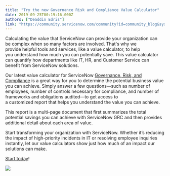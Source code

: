 ```yaml
---
title: "Try the new Governance Risk and Compliance Value Calculator"
date: 2019-09-25T00:19:16.000Z
authors: ["Deaddin Edris"]
link: "https://community.servicenow.com/community?id=community_blog&sys_id=84c57112db00049423f4a345ca9619bf"
---
```

<p>Calculating the value that ServiceNow can provide your organization can be complex when so many factors are involved. That&#39;s why we provide helpful tools and services, like a value calculator, to help you understand how much you can potentially save. This value calculator can quantify how departments like IT, HR, and Customer Service can benefit from ServiceNow solutions.  </p>
<p>Our latest value calculator for ServiceNow <a href="https://www.servicenow.com/products/governance-risk-and-compliance.html" rel="nofollow">Governance, Risk, and Compliance</a> is a great way for you to determine the potential business value you can achieve. Simply answer a few questions—such as number of employees, number of controls necessary for compliance, and number of frameworks and obligations audited—to get access to a customized report that helps you understand the value you can achieve.  </p>
<p>This report is a multi-page document that first summarizes the total potential savings you can achieve with ServiceNow GRC and then provides additional detail about each area of value.  </p>
<p>Start transforming your organization with ServiceNow. Whether it’s reducing the impact of high-priority incidents in IT or resolving employee inquiries instantly, let our value calculators show just how much of an impact our solutions can make. </p>
<p><a href="https://www.servicenow.com/success/value-calculator-grc.html?cid&#61;i:com:smkc:csc" rel="nofollow">Start today</a>! </p>
<p><img style="max-width: 100%; max-height: 480px;" src="https://community.servicenow.com/c595f19edbccc09423f4a345ca961904.iix" /></p>